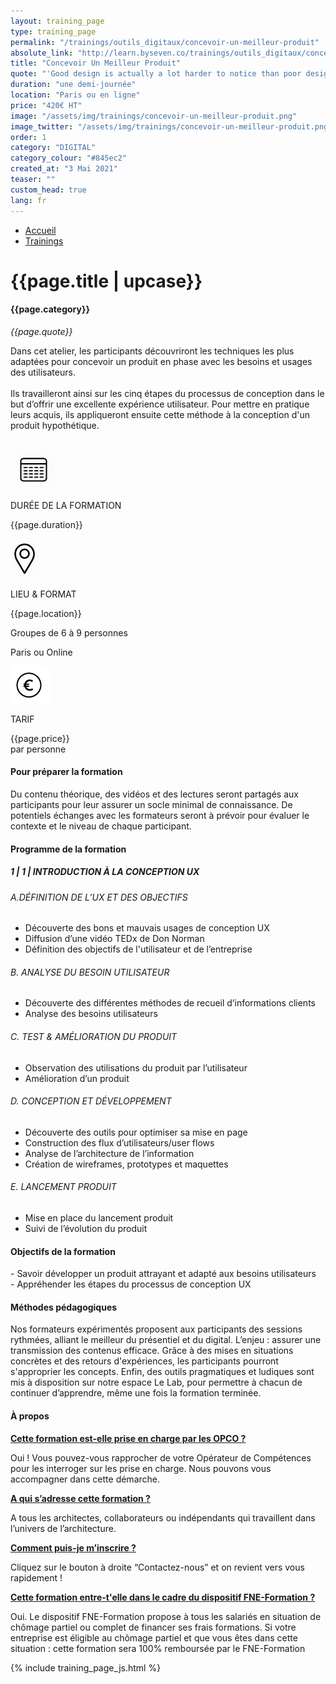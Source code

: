```yaml
---
layout: training_page
type: training_page
permalink: "/trainings/outils_digitaux/concevoir-un-meilleur-produit"
absolute_link: "http://learn.byseven.co/trainings/outils_digitaux/concevoir-un-meilleur-produit"
title: "Concevoir Un Meilleur Produit"
quote: "'Good design is actually a lot harder to notice than poor design, in part because good designs fit our needs so well that the design is invisible.' - Donald A. Norman"
duration: "une demi-journée"
location: "Paris ou en ligne"
price: "420€ HT"
image: "/assets/img/trainings/concevoir-un-meilleur-produit.png"
image_twitter: "/assets/img/trainings/concevoir-un-meilleur-produit.png"
order: 1
category: "DIGITAL"
category_colour: "#845ec2"
created_at: "3 Mai 2021"
teaser: ""
custom_head: true
lang: fr
---
```


<div class="trainings-breadcrumb">
  <nav aria-label="Breadcrumb" class="breadcrumb">
    <ul>
        <li><a href="/">Accueil</a></li>
        <li><a href="/trainings">Trainings</a></li>
    </ul>
  </nav>
</div>
<div class="training-page-main">
  <div class="training-page-main-banner">
    <div class="training-page-main-banner-left">
      <div>
        <h1 class="training-page-main-banner-left-title">{{page.title | upcase}}</h1>
        <h4 class="training-page-main-banner-left-category" style="background: {{page.category_colour}};">{{page.category}}</h4>
        <p class="training-page-main-banner-left-quote"><em>{{page.quote}}</em></p>
      </div>
      <p class="training-page-main-banner-left-description">Dans cet atelier, les participants découvriront les techniques les plus adaptées pour concevoir un produit en phase avec les besoins et usages des utilisateurs.
      <br><br>
      Ils travailleront ainsi sur les cinq étapes du processus de conception dans le but d’offrir une excellente expérience utilisateur. Pour mettre en pratique leurs acquis, ils appliqueront ensuite cette méthode à la conception d'un produit hypothétique.
      </p>
    </div>
    <div class="training-page-main-banner-right">
      <img src="{{page.image}}" alt="">
    </div>
  </div>
</div>
<div class="training-page-infos" style="background: {{page.category_colour}};">
  <div class="training-pages-infos-date">
    <img src="/assets/img/PICTO_DATE.png" alt="" class='training-page-picto'>
    <div class="traning-pages-info-text">
        <p>DURÉE DE LA FORMATION</p>
        <p>{{page.duration}}</p>
    </div>
  </div>
  <div class="training-pages-infos-place">
    <img src="/assets/img/PICTO_LIEU.png" alt="" class='training-page-picto'>
    <div class="traning-pages-info-text">
        <p>LIEU & FORMAT</p>
        <p>{{page.location}}</p>
        <p>Groupes de 6 à 9 personnes</p>
        <p>Paris ou Online</p>
    </div>
  </div>
  <div class="training-pages-infos-price">
    <img src="/assets/img/PICTO_TARIFS.png" alt="" class='training-page-picto'>
    <div class="traning-pages-info-text">
        <p class="align">TARIF</p>
        <p>{{page.price}} <br>par personne</p>
    </div>
  </div>
</div>
<div class="training-page-main-description">
  <div class="training-page-main-description-left" >
    <h4 style="text-decoration-color: {{page.category_colour}};">Pour préparer la formation</h4>
    <p>Du contenu théorique, des vidéos et des lectures seront partagés aux participants pour leur assurer un socle minimal de connaissance. De potentiels échanges avec les formateurs seront à prévoir pour évaluer le contexte et le niveau de chaque participant.</p>
    <h4 style="text-decoration-color: {{page.category_colour}};">Programme de la formation</h4>
    <h5 style="color: {{page.category_colour}};">1 | 1 | INTRODUCTION À  LA CONCEPTION UX</h5>
    <h6>A.DÉFINITION DE L’UX ET DES OBJECTIFS </h6>
    <ul>
      <li>Découverte des bons et mauvais usages de conception UX</li>
      <li>Diffusion d’une vidéo TEDx de Don Norman</li>
      <li>Définition des objectifs de l'utilisateur et de l’entreprise</li>
    </ul>
    <h6>B. ANALYSE DU BESOIN UTILISATEUR</h6>
    <ul>
      <li>Découverte des différentes méthodes de recueil d’informations clients </li>
      <li>Analyse des besoins utilisateurs</li>
    </ul>
    <h6>C. TEST & AMÉLIORATION DU PRODUIT</h6>
    <ul>
      <li>Observation des utilisations du produit par l’utilisateur </li>
      <li>Amélioration d’un produit</li>
    </ul>
    <h6>D. CONCEPTION ET DÉVELOPPEMENT</h6>
    <ul>
      <li>Découverte des outils pour optimiser sa mise en page  </li>
      <li>Construction des flux d’utilisateurs/user flows</li>
      <li>Analyse de l’architecture de l’information </li>
      <li>Création de wireframes, prototypes et maquettes</li>
    </ul>
    <h6>E. LANCEMENT PRODUIT</h6>
    <ul>
      <li>Mise en place du lancement produit </li>
      <li>Suivi de l’évolution du produit</li>
    </ul>
  </div>
  <div class="training-page-main-description-right etre_inspiré_et_inspirant" >
    <div>
      <h4 style="text-decoration-color: {{page.category_colour}};">Objectifs de la formation</h4>
      <p>
        - Savoir développer un produit attrayant et adapté aux besoins utilisateurs <br>
        - Appréhender les étapes du processus de conception UX<br>
      </p>
      <h4 style="text-decoration-color: {{page.category_colour}};">Méthodes pédagogiques</h4>
      <p>
       Nos formateurs expérimentés proposent aux participants des sessions rythmées, alliant le meilleur du présentiel et du digital. L’enjeu : assurer une transmission des contenus efficace. Grâce à des mises en situations concrètes et des retours d'expériences, les participants pourront s'approprier les concepts. Enfin, des outils pragmatiques et ludiques sont mis à disposition sur notre espace Le Lab, pour permettre à chacun de continuer d’apprendre, même une fois la formation terminée.
      </p>
      <h4 style="text-decoration-color: {{page.category_colour}};">À propos</h4>
      <div class="training-page-faq-element">
        <a class='training-page-faq-question-link' data-toggle="collapse" href="#collapse1" role="button" aria-expanded="false" aria-controls="collapse1" style="color: {{page.category_colour}};">
          <div class="training-page-faq-question flex-row-between-centered">
            <p><strong>Cette formation est-elle prise en charge par les OPCO ?</strong></p>
            <i class="fas fa-angle-down fa-2x"></i>
            <i class="fas fa-angle-up fa-2x hidden"></i>
          </div>
        </a>
        <div class="training-page-faq-answer collapse" id="collapse1">
          <p>Oui ! Vous pouvez-vous rapprocher de votre Opérateur de Compétences pour les interroger sur les prise en charge. Nous pouvons vous accompagner dans cette démarche.</p>
        </div>
      </div>
      <div class="training-page-faq-element">
        <a class='training-page-faq-question-link' data-toggle="collapse" href="#collapse2" role="button" aria-expanded="false" aria-controls="collapse2" style="color: {{page.category_colour}};">
          <div class="training-page-faq-question flex-row-between-centered">
            <p><strong>A qui s’adresse cette formation ?</strong></p>
            <i class="fas fa-angle-down fa-2x"></i>
            <i class="fas fa-angle-up fa-2x hidden"></i>
          </div>
        </a>
        <div class="training-page-faq-answer collapse" id="collapse2">
          <p>A tous les architectes, collaborateurs ou indépendants qui travaillent dans l’univers de l’architecture.</p>
        </div>
      </div>
      <div class="training-page-faq-element">
        <a class='training-page-faq-question-link' data-toggle="collapse" href="#collapse3" role="button" aria-expanded="false" aria-controls="collapse3" style="color: {{page.category_colour}};">
          <div class="training-page-faq-question flex-row-between-centered">
            <p><strong>Comment puis-je m’inscrire ?</strong></p>
            <i class="fas fa-angle-down fa-2x"></i>
            <i class="fas fa-angle-up fa-2x hidden"></i>
          </div>
        </a>
        <div class="training-page-faq-answer collapse" id="collapse3">
          <p>Cliquez sur le bouton à droite “Contactez-nous” et on revient vers vous rapidement !</p>
        </div>
      </div>
      <div class="training-page-faq-element">
        <a class='training-page-faq-question-link' data-toggle="collapse" href="#collapse4" role="button" aria-expanded="false" aria-controls="collapse4" style="color: {{page.category_colour}};">
          <div class="training-page-faq-question flex-row-between-centered">
            <p><strong>Cette formation entre-t'elle dans le cadre du dispositif FNE-Formation ?</strong></p>
            <i class="fas fa-angle-down fa-2x"></i>
            <i class="fas fa-angle-up fa-2x hidden"></i>
          </div>
        </a>
        <div class="training-page-faq-answer collapse" id="collapse4">
          <p>Oui. Le dispositif FNE-Formation propose à tous les salariés en situation de chômage partiel ou complet de financer ses frais formations. Si votre entreprise est éligible au chômage partiel et que vous êtes dans cette situation : cette formation sera 100% remboursée par le FNE-Formation</p>
        </div>
      </div>
    </div>
  </div>
</div>

{% include training_page_js.html %}

